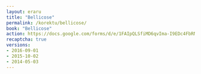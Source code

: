```yaml
---
layout: eraru
title: "Bellicose"
permalink: /korektu/bellicose/
book: "Bellicose"
action: https://docs.google.com/forms/d/e/1FAIpQLSfiMD6qvIma-I9EDc4FbRNAP2cbXHm-b82bDTevDFo8ofi6eg/formResponse?embedded=true
recaptcha: true
versions:
- 2016-09-01
- 2015-10-02
- 2014-05-03
---
```

